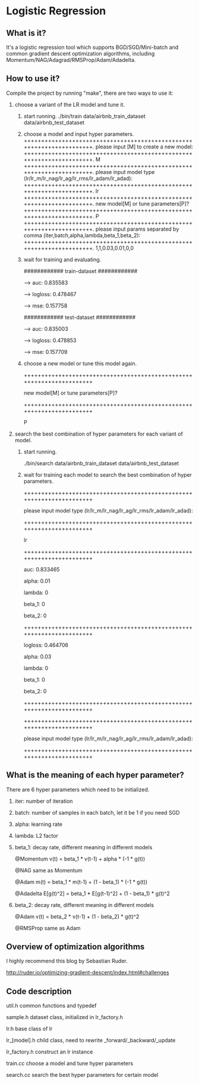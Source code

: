 # Logistic Regression

What is it?
----------------------------------------------------------------------
It's a logistic regression tool which supports BGD/SGD/Mini-batch and common gradient descent
optimization algorithms, including Momentum/NAG/Adagrad/RMSProp/Adam/Adadelta.


How to use it?
----------------------------------------------------------------------
Compile the project by running "make", there are two ways to use it:

1.  choose a variant of the LR model and tune it.

    1)  start running.
        ./bin/train data/airbnb_train_dataset data/airbnb_test_dataset

    2)  choose a model and input hyper parameters.
        +++++++++++++++++++++++++++++++++++++++++++++++++++++++++++++++++++++.
        please input [M] to create a new model:
        +++++++++++++++++++++++++++++++++++++++++++++++++++++++++++++++++++++.
        M
        +++++++++++++++++++++++++++++++++++++++++++++++++++++++++++++++++++++.
        please input model type (lr/lr_m/lr_nag/lr_ag/lr_rms/lr_adam/lr_adad):
        +++++++++++++++++++++++++++++++++++++++++++++++++++++++++++++++++++++.
        lr
        +++++++++++++++++++++++++++++++++++++++++++++++++++++++++++++++++++++.
        new model[M] or tune parameters[P]?
        +++++++++++++++++++++++++++++++++++++++++++++++++++++++++++++++++++++.
        P
        +++++++++++++++++++++++++++++++++++++++++++++++++++++++++++++++++++++.
        please input params separated by comma (iter,batch,alpha,lambda,beta_1,beta_2):
        +++++++++++++++++++++++++++++++++++++++++++++++++++++++++++++++++++++.
        1,1,0.03,0.01,0,0

    3)  wait for training and evaluating.

        ############ train-dataset ############

          --> auc: 0.835583

          --> logloss: 0.478467

          --> mse: 0.157758

        ############ test-dataset ############

          --> auc: 0.835003

          --> logloss: 0.478853

          --> mse: 0.157709

    4)  choose a new model or tune this model again.

        +++++++++++++++++++++++++++++++++++++++++++++++++++++++++++++++++++++

        new model[M] or tune parameters[P]?

        +++++++++++++++++++++++++++++++++++++++++++++++++++++++++++++++++++++

        P

2.  search the best combination of hyper parameters for each variant of model.

    1)  start running.

        ./bin/search data/airbnb_train_dataset data/airbnb_test_dataset

    2)  wait for training each model to search the best combination of hyper parameters.

        +++++++++++++++++++++++++++++++++++++++++++++++++++++++++++++++++++++

        please input model type (lr/lr_m/lr_nag/lr_ag/lr_rms/lr_adam/lr_adad):

        +++++++++++++++++++++++++++++++++++++++++++++++++++++++++++++++++++++

        lr

        +++++++++++++++++++++++++++++++++++++++++++++++++++++++++++++++++++++

        auc: 0.833465

        alpha: 0.01

        lambda: 0

        beta_1: 0

        beta_2: 0

        +++++++++++++++++++++++++++++++++++++++++++++++++++++++++++++++++++++

        logloss: 0.464706

        alpha: 0.03

        lambda: 0

        beta_1: 0

        beta_2: 0

        +++++++++++++++++++++++++++++++++++++++++++++++++++++++++++++++++++++

        +++++++++++++++++++++++++++++++++++++++++++++++++++++++++++++++++++++

        please input model type (lr/lr_m/lr_nag/lr_ag/lr_rms/lr_adam/lr_adad):

        +++++++++++++++++++++++++++++++++++++++++++++++++++++++++++++++++++++


What is the meaning of each hyper parameter?
----------------------------------------------------------------------
There are 6 hyper parameters which need to be initialized.

1.  iter:     number of iteration

2.  batch:    number of samples in each batch, let it be 1 if you need SGD

3.  alpha:    learning rate

4.  lambda:   L2 factor

5.  beta_1:   decay rate, different meaning in different models

    @Momentum   v(t) = beta_1 * v(t-1) + alpha * (-1 * g(t))

    @NAG        same as Momentum

    @Adam       m(t) = beta_1 * m(t-1) + (1 - beta_1) * (-1 * g(t))

    @Adadelta   E[g(t)^2] = beta_1 * E[g(t-1)^2] + (1 - beta_1) * g(t)^2

6.  beta_2:   decay rate, different meaning in different models

    @Adam       v(t) = beta_2 * v(t-1) + (1 - beta_2) * g(t)^2

    @RMSProp    same as Adam


Overview of optimization algorithms
----------------------------------------------------------------------
I highly recommend this blog by Sebastian Ruder.

http://ruder.io/optimizing-gradient-descent/index.html#challenges


Code description
----------------------------------------------------------------------
util.h          common functions and typedef

sample.h        dataset class, initialized in lr_factory.h

lr.h            base class of lr

lr_[model].h    child class, need to rewrite _forward/_backward/_update

lr_factory.h    construct an lr instance

train.cc        choose a model and tune hyper parameters

search.cc       search the best hyper parameters for certain model
